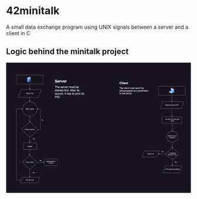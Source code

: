# 42minitalk
A small data exchange program
using UNIX signals between a server and a client in C

## Logic behind the minitalk project
![ok](https://github.com/rajh-phuyal/42minitalk/blob/main/42%20minitalk.drawio.png)
